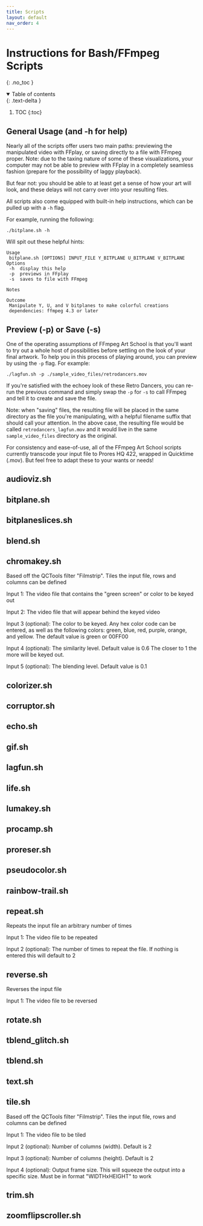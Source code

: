 ```yaml
---
title: Scripts
layout: default
nav_order: 4
---
```


# Instructions for Bash/FFmpeg Scripts
{: .no_toc }

<details open markdown="block">
  <summary>
    Table of contents
  </summary>
  {: .text-delta }

1. TOC
{:toc}
</details>

## General Usage (and -h for help)
Nearly all of the scripts offer users two main paths: previewing the manipulated video with FFplay, or saving directly to a file with FFmpeg proper. Note: due to the taxing nature of some of these visualizations, your computer may not be able to preview with FFplay in a completely seamless fashion (prepare for the possibility of laggy playback).

But fear not: you should be able to at least get a sense of how your art will look, and these delays will not carry over into your resulting files.

All scripts also come equipped with built-in help instructions, which can be pulled up with a `-h` flag.

For example, running the following:

```
./bitplane.sh -h
```
Will spit out these helpful hints:

```
Usage
 bitplane.sh [OPTIONS] INPUT_FILE Y_BITPLANE U_BITPLANE V_BITPLANE
Options
 -h  display this help
 -p  previews in FFplay
 -s  saves to file with FFmpeg

Notes

Outcome
 Manipulate Y, U, and V bitplanes to make colorful creations
 dependencies: ffmpeg 4.3 or later
```

## Preview (-p) or Save (-s)

One of the operating assumptions of FFmpeg Art School is that you'll want to try out a whole host of possibilities before settling on the look of your final artwork. To help you in this process of playing around, you can preview by using the `-p` flag. For example:

```
./lagfun.sh -p ./sample_video_files/retrodancers.mov
```
If you're satisfied with the echoey look of these Retro Dancers, you can re-run the previous command and simply swap the `-p` for `-s` to call FFmpeg and tell it to create and save the file.

Note: when "saving" files, the resulting file will be placed in the same directory as the file you're manipulating, with a helpful filename suffix that should call your attention. In the above case, the resulting file would be called `retrodancers_lagfun.mov` and it would live in the same `sample_video_files` directory as the original.

For consistency and ease-of-use, all of the FFmpeg Art School scripts currently transcode your input file to Prores HQ 422, wrapped in Quicktime (.mov). But feel free to adapt these to your wants or needs!

## audioviz.sh

## bitplane.sh

## bitplaneslices.sh

## blend.sh

## chromakey.sh
Based off the QCTools filter "Filmstrip". Tiles the input file, rows and columns can be defined

Input 1: The video file that contains the "green screen" or color to be keyed out

Input 2: The video file that will appear behind the keyed video

Input 3 (optional): The color to be keyed. Any hex color code can be entered, as well as the following colors: green, blue, red, purple, orange, and yellow. The default value is green or 00FF00

Input 4 (optional): The similarity level. Default value is 0.6 The closer to 1 the more will be keyed out.

Input 5 (optional): The blending level. Default value is 0.1

## colorizer.sh

## corruptor.sh

## echo.sh

## gif.sh

## lagfun.sh

## life.sh

## lumakey.sh

## procamp.sh

## proreser.sh

## pseudocolor.sh

## rainbow-trail.sh

## repeat.sh
Repeats the input file an arbitrary number of times

Input 1: The video file to be repeated

Input 2 (optional): The number of times to repeat the file. If nothing is entered this will default to 2

## reverse.sh
Reverses the input file

Input 1: The video file to be reversed

## rotate.sh

## tblend_glitch.sh

## tblend.sh

## text.sh

## tile.sh
Based off the QCTools filter "Filmstrip". Tiles the input file, rows and columns can be defined

Input 1: The video file to be tiled

Input 2 (optional): Number of columns (width). Default is 2

Input 3 (optional): Number of columns (height). Default is 2

Input 4 (optional): Output frame size. This will squeeze the output into a specific size. Must be in format "WIDTHxHEIGHT" to work

## trim.sh

## zoomflipscroller.sh
